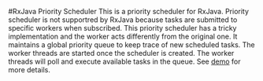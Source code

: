 #RxJava Priority Scheduler
This is a priority scheduler for RxJava. Priority scheduler is not supportred by RxJava because tasks are submitted to specific workers when subscribed. This priority scheduler has a tricky implementation and the worker acts differently from the original one. It maintains a global priority queue to keep trace of new scheduled tasks. The worker threads are started once the scheduler is created. The worker threads will poll and execute available tasks in the queue. See [demo](../master/src/main/java/Demo.java) for more details.
